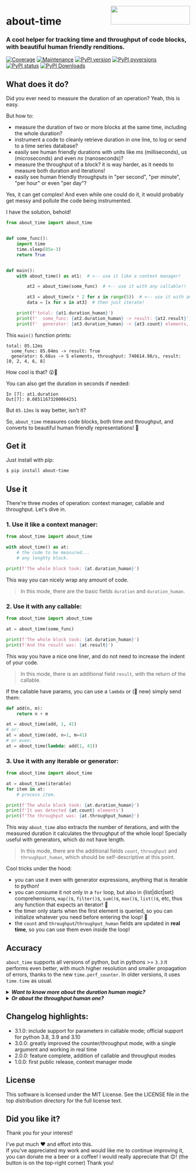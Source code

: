 [<img align="right" src="https://cdn.buymeacoffee.com/buttons/default-orange.png" width="217px" height="51x">](https://www.buymeacoffee.com/rsalmei)

# about-time
### A cool helper for tracking time and throughput of code blocks, with beautiful human friendly renditions.

[![Coverage](https://img.shields.io/badge/coverage-100%25-green.svg)]()
[![Maintenance](https://img.shields.io/badge/Maintained%3F-yes-green.svg)](https://GitHub.com/rsalmei/about-time/graphs/commit-activity)
[![PyPI version](https://img.shields.io/pypi/v/about-time.svg)](https://pypi.python.org/pypi/about-time/)
[![PyPI pyversions](https://img.shields.io/pypi/pyversions/about-time.svg)](https://pypi.python.org/pypi/about-time/)
[![PyPI status](https://img.shields.io/pypi/status/about-time.svg)](https://pypi.python.org/pypi/about-time/)
[![PyPI Downloads](https://pepy.tech/badge/about-time)](https://pepy.tech/project/about-time)

## What does it do?

Did you ever need to measure the duration of an operation? Yeah, this is easy.

But how to:
- measure the duration of two or more blocks at the same time, including the whole duration?
- instrument a code to cleanly retrieve duration in one line, to log or send to a time series database?
- easily see human friendly durations with units like *ms* (milliseconds), *us* (microseconds) and even *ns* (nanoseconds)?
- measure the throughput of a block? it is way harder, as it needs to measure both duration and iterations!
- easily see human friendly throughputs in "per second", "per minute", "per hour" or even "per day"?

Yes, it can get complex! And even while one could do it, it would probably get messy and pollute the code being instrumented.

I have the solution, behold!

```python
from about_time import about_time


def some_func():
    import time
    time.sleep(85e-3)
    return True


def main():
    with about_time() as at1:  # <-- use it like a context manager!

        at2 = about_time(some_func)  # <-- use it with any callable!!

        at3 = about_time(x * 2 for x in range(5))  # <-- use it with any iterable or generator!!!
        data = [x for x in at3]  # then just iterate!

    print(f'total: {at1.duration_human}')
    print(f'  some_func: {at2.duration_human} -> result: {at2.result}')
    print(f'  generator: {at3.duration_human} -> {at3.count} elements, throughput: {at3.throughput_human}, result: {data}')
```

This `main()` function prints:
```
total: 85.12ms
  some_func: 85.04ms -> result: True
  generator: 6.68us -> 5 elements, throughput: 748614.98/s, result: [0, 2, 4, 6, 8]
```

How cool is that? 😲👏

You can also get the duration in seconds if needed:
```
In [7]: at1.duration
Out[7]: 0.08511673200064251
```
But `85.12ms` is way better, isn't it?

So, `about_time` measures code blocks, both time and throughput, and converts to beautiful human friendly representations! 👏


## Get it

Just install with pip:

```bash
$ pip install about-time
```


## Use it

There're three modes of operation: context manager, callable and throughput. Let's dive in.


### 1. Use it like a context manager:

```python
from about_time import about_time

with about_time() as at:
    # the code to be measured...
    # any lenghty block.

print(f'The whole block took: {at.duration_human}')
```

This way you can nicely wrap any amount of code.

> In this mode, there are the basic fields `duration` and `duration_human`.


### 2. Use it with any callable:

```python
from about_time import about_time

at = about_time(some_func)

print(f'The whole block took: {at.duration_human}')
print(f'And the result was: {at.result}')

```

This way you have a nice one liner, and do not need to increase the indent of your code.

> In this mode, there is an additional field `result`, with the return of the callable.

If the callable have params, you can use a `lambda` or (📌 new) simply send them:

```python
def add(n, m):
    return n + m

at = about_time(add, 1, 41)
# or:
at = about_time(add, n=1, m=41)
# or even:
at = about_time(lambda: add(1, 41))

```


### 3. Use it with any iterable or generator:

```python
from about_time import about_time

at = about_time(iterable)
for item in at:
    # process item.

print(f'The whole block took: {at.duration_human}')
print(f'It was detected {at.count} elements')
print(f'The throughput was: {at.throughput_human}')
```

This way `about_time` also extracts the number of iterations, and with the measured duration it calculates the throughput of the whole loop! Specially useful with generators, which do not have length.

> In this mode, there are the additional fields `count`, `throughput` and `throughput_human`, which should be self-descriptive at this point.

Cool tricks under the hood:
- you can use it even with generator expressions, anything that is iterable to python!
- you can consume it not only in a `for` loop, but also in {list|dict|set} comprehensions, `map()`s, `filter()`s, `sum()`s, `max()`s, `list()`s, etc, thus any function that expects an iterator! 👏
- the timer only starts when the first element is queried, so you can initialize whatever you need before entering the loop! 👏
- the `count` and `throughput`/`throughput_human` fields are updated in **real time**, so you can use them even inside the loop!


## Accuracy

`about_time` supports all versions of python, but in pythons >= `3.3` it performs even better, with much higher resolution and smaller propagation of errors, thanks to the new `time.perf_counter`. In older versions, it uses `time.time` as usual.


<details>
<summary><strong><em>Want to know more about the duration human magic?</em></strong></summary>

I've used just one key concept in designing the duration human features: cleanliness.
> `3.44s` is more meaningful than `3.43584783784s`, and `14.12us` is much nicer than `.0000141233333s`.

So what I do is: round values to at most two decimal places, and find the best scale unit to represent them, minimizing resulting values smaller than `1`. The search for the best unit considers even the rounding been applied!
> `0.000999999` does not end up as `999.99us` (truncate) nor `1000.0us` (bad unit), but is auto-upgraded to the next unit `1.0ms`!

The `duration_human` units change seamlessly from nanoseconds to hours.
  - values smaller than 60 seconds are always rendered as "num.D[D]unit", with one or two decimals;
  - from 1 minute onward it changes to "H:MM:SS[.m]".

It feels much more humanly humm? ;)

Some examples:
duration (float seconds) | duration_human
:---: | :---:
.00000000185 | '1.85ns'
.000000999996 | '1.0us'
.00001 | '10.0us'
.0000156 | '15.6us'
.01 | '10.0ms'
.0141233333333 | '14.12ms'
.1099999 | '110.0ms'
.1599999 | '160.0ms'
.8015 | '801.5ms'
3.434999 | '3.43s'
59.999 | '0:01:00'
68.5 | '0:01:08.5'
125.825 | '0:02:05.8'
4488.395 | '1:14:48.4'
---
</details>


<details>
<summary><strong><em>Or about the throughput human one?</em></strong></summary>

I've made the `throughput_human` with a similar logic. It is funny how much trickier "throughput" is to the human brain!
> If something took `1165263 seconds` to handle `123 items`, how fast did it go? It's not obvious...

Even dividing the duration by the number of items, we get `9473 seconds/item`, which also does not mean much. How fast it that? We can't say. How many do we do per time?
> Oh we just need to invert it, so `0.000105555569858 items/second`, there it is! 😂

To make some sense of it we need to multiply that by 3600 (seconds in an hour) to finally get `0.38/h`, which is much better! Now we know how fast that process was!

The `throughput_human` unit changes seamlessly from per-second, per-minute, per-hour and even per-day.

duration (float seconds) | number of elements | throughput_human
:---: | :---: | :---:
1\. | 10 | '10.0/s'
1\. | 2500 | '2500.0/s'
2\. | 1 | '30.0/m'
2\. | 10 | '5.0/s'
1.981981981981982 | 11 | '5.55/s'
100\. | 10 | '6.0/m'
1600\. | 3 | '6.75/h'
.99 | 1 | '1.01/s'
1165263\. | 123 | '0.38/h'
---
</details>


## Changelog highlights:
- 3.1.0: include support for parameters in callable mode; official support for python 3.8, 3.9 and 3.10
- 3.0.0: greatly improved the counter/throughput mode, with a single argument and working in real time
- 2.0.0: feature complete, addition of callable and throughput modes
- 1.0.0: first public release, context manager mode


## License
This software is licensed under the MIT License. See the LICENSE file in the top distribution directory for the full license text.


## Did you like it?

Thank you for your interest!

I've put much ❤️ and effort into this.
<br>If you've appreciated my work and would like me to continue improving it, you can donate me a beer or a coffee! I would really appreciate that 😊! (the button is on the top-right corner) Thank you!
